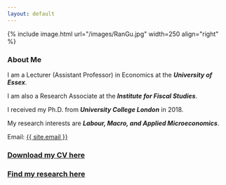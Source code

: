 ```yaml
---
layout: default
---
```


{% include image.html url="/images/RanGu.jpg" width=250 align="right" %}
<br>

### About Me
I am a Lecturer (Assistant Professor) in Economics at the **_University of Essex_**.      

I am also a Research Associate at the **_Institute for Fiscal Studies_**.    

I received my Ph.D. from **_University College London_** in 2018.       

My research interests are _**Labour, Macro, and Applied Microeconomics**_.

Email: <a href="mailto:{{ site.email }}">{{ site.email }}</a>

### [Download my CV here](/cv/index.html)

### [Find my research here](/research/index.html)
